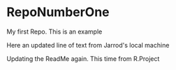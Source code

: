# RepoNumberOne
My first Repo. This is an example

Here an updated line of text from Jarrod's local machine

Updating the ReadMe again. This time from R.Project